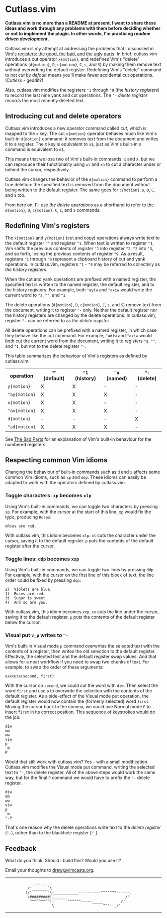 # Cutlass.vim

**Cutlass.vim is no more than a README at present. I want to share these ideas and work through any problems with them before deciding whether or not to implement the plugin. In other words, I'm practicing *readme driven development*.**

Cutlass.vim is my attempt at addressing the problems that I discussed in [Vim's registers: the good, the bad, and the ugly parts][goodbadugly]. In brief: cutlass.vim introduces a cut operator `x{motion}`, and redefines Vim's "delete" operations (`d{motion}`, `D`, `c{motion}`, `C`, `s`, and `S`) by making them remove text without overwriting the default register. Redefining Vim's "delete" command to not *cut by default* means you'll make fewer accidental cut operations. (Cut*less* - geddit?)

Also, cutlass.vim modifies the registers `"1` through `"9` (the *history registers*) to record the last nine yank and cut operations. The `"-` *delete register* records the most recently deleted text.


## Introducing cut and delete operators

Cutlass.vim introduces a new operator command called *cut*, which is mapped to the `x` key.
The cut `x{motion}` operator behaves much like Vim's built-in `d{motion}` command: it removes text from the document and writes it to a register. The `X` key is equivalent to `x$`, just as Vim's built-in `D` command is equivalent to `d$`.

This means that we lose two of Vim's built-in commands: `x` and `X`, but we can reproduce their functionality using `xl` and `xh` to cut a character under or behind the cursor, respectively.

Cutlass.vim changes the behavior of the `d{motion}` command to perform a true deletion: the specified text is removed from the document without being written to the default register. The same goes for `c{motion}`, `s`, `D`, `C`, and `S` too.

From here on, I'll use *the delete operations* as a shorthand to refer to the `d{motion}`, `D`, `c{motion}`, `C`, `s`, and `S` commands.

## Redefining Vim's registers

The `x{motion}` and `y{motion}` (cut and copy) operations always write text to the default register `""` and register `"1`.
When text is written to register `"1`, Vim shifts the previous contents of register `"1` into register `"2`, `"2` into `"3`, and so forth, losing the previous contents of register `"9`.
As a result, registers `"1` through `"9` represent a clipboard history of cut and yank operations.
In cutlass.vim, registers `"1` - `"9` may be referred to collectivly as *the history registers*.

When the cut and yank operations are prefixed with a named register, the specified text is written to the named register, the default register, and to the history registers. For example, both `"ayiw` and `"axiw` would write the current word to `"a`, `""`, and `"1`.

The delete operations (`d{motion}`, `D`, `c{motion}`, `C`, `s`, and `S`) remove text from the document, writing it to register `"-` only.
Neither the default register nor the history registers are changed by the delete operations.
In cutlass.vim, register `"-` can be referred to as *the delete register*.

All delete operations can be prefixed with a named register, in which case they behave like the cut command.
For example, `"adiw` and `"axiw` would both cut the current word from the document, writing it to registers `"a`, `""`, and `"1`, but not to the delete register `"-`.

This table summarizes the behaviour of Vim's registers as defined by cutlass.vim:

<table>
  <tr>
    <th>operation</th>
    <th><code>""</code> (default)</th>
    <th><code>"1</code> (history)</th>
    <th><code>"a</code> (named)</th>
    <th><code>"-</code> (delete)</th>
  </tr>

  <tr>
    <td><code>y{motion}</code></td>
    <td>X</td>
    <td>X</td>
    <td>-</td>
    <td>-</td>
  </tr>
  <tr>
    <td><code>"ay{motion}</code></td>
    <td>X</td>
    <td>X</td>
    <td>X</td>
    <td>-</td>
  </tr>

  <tr>
    <td><code>x{motion}</code></td>
    <td>X</td>
    <td>X</td>
    <td>-</td>
    <td>-</td>
  </tr>
  <tr>
    <td><code>"ax{motion}</code></td>
    <td>X</td>
    <td>X</td>
    <td>X</td>
    <td>-</td>
  </tr>

  <tr>
    <td><code>d{motion}</code></td>
    <td>-</td>
    <td>-</td>
    <td>-</td>
    <td>X</td>
  </tr>
  <tr>
    <td><code>"ad{motion}</code></td>
    <td>X</td>
    <td>X</td>
    <td>X</td>
    <td>-</td>
  </tr>

</table>

See [The Bad Parts][bad] for an explanation of Vim's built-in behaviour for the numbered registers.


## Respecting common Vim idioms

Changing the behaviour of built-in commands such as `d` and `x` affects some common Vim idioms, such as `xp` and `ddp`. These idioms can easily be adapted to work with the operators defined by cutlass.vim.

### Toggle characters: `xp` becomes `xlp`

Using Vim's built-in commands, we can toggle two characters by pressing `xp`. For example, with the cursor at the start of this line, `xp` would fix the typo, producing `Roses`:

    oRses are red.

With cutlass.vim, this idiom becomes `xlp`. `xl` cuts the character under the cursor, saving it to the default register. `p` puts the contents of the default register after the cursor.

### Toggle lines: `ddp` becomes `xxp`

Using Vim's built-in commands, we can toggle two lines by pressing `ddp`. For example, with the cursor on the first line of this block of text, the line order could be fixed by pressing `ddp`:

    2)  Violets are blue,
    1)  Roses are red,
    3)  Sugar is sweet
    4)  And so are you.

With cutlass.vim, this idiom becomes `xxp`. `xx` cuts the line under the cursor, saving it to the default register. `p` puts the contents of the default register below the cursor.

### Visual put `v_p` writes to `"-`

Vim's built-in Visual mode `p` command overwrites the selected text with the contents of a register, then writes the old selection to the default register. Effectivly, the selected text and the default register swap values. And that allows for a neat workflow if you need to swap two chunks of text. For example, to swap the order of these arguments:

    execute(second, first)

With the cursor on `second`, we could cut the word with `diw`. Then select the word `first` and use `p` to overwrite the selection with the contents of the default register. As a side-effect of the Visual mode put operation, the default register would now contain the (formerly selected) word `first`. Moving the cursor back to the comma, we could use Normal mode `P` to insert `first` in its correct position. This sequence of keystrokes would do the job:

    diw
    mm
    ww
    viw
    p
    `m
    P

Would that still work with cutlass.vim? Yes - with a small modification. Cutlass.vim modifies the Visual mode put command, writing the selected text to `"-`, the delete register. All of the above steps would work the same way, but for the final `P` command we would have to prefix the `"-` delete register.

    diw
    mm
    ww
    viw
    p
    `m
    "-P

That's one reason why the delete operations write text to the *delete register* (`"-`), rather than to the blackhole register (`"_`).


## Feedback

What do you think: Should I build this? Would you use it?

Email your thoughts to [drew@vimcasts.org](mailto:drew@vimcasts.org).

[goodbadugly]: http://vimcasts.org/blog/2013/11/25/registers-the-good-the-bad-and-the-ugly-parts
[bad]: http://vimcasts.org/blog/2013/11/25/registers-the-good-the-bad-and-the-ugly-parts#the-bad-parts
[v_p]: http://vimdoc.sourceforge.net/htmldoc/change.html#v_p

----------------------------------------

                _,---,_
              /'_______`\
             (/'       `\|___________----------"""""""------,
              \#########||______                          /'
               ^^^^^^^^^||      """"""-----_____        /'
                         \                      """--_/'

----------------------------------------

